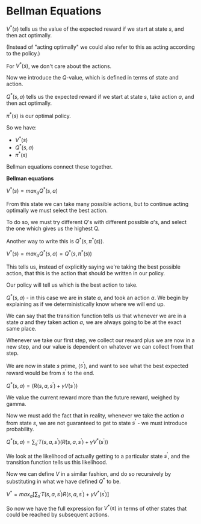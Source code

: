 # Bellman Equations

$V^{\ast}(s)$ tells us the value of the expected reward if we start at state $s$, and then act optimally.

(Instead of "acting optimally" we could also refer to this as acting according to the policy.)

For $V^{\ast}(s)$, we don't care about the actions.

Now we introduce the $Q$-value, which is defined in terms of state and action.

$Q^{\ast}(s,a)$ tells us the expected reward if we start at state $s$, take action $a$, and then act optimally.

$\pi^{\ast}(s)$ is our optimal policy.

So we have:

- $V^{\ast}(s)$
- $Q^{\ast}(s,a)$
- $\pi^{\ast}(s)$

Bellman equations connect these together.

**Bellman equations**

$V^{\ast}(s) = max_a Q^{\ast}(s,a)$

From this state we can take many possible actions, but to continue acting optimally we must select the best action.

To do so, we must try different $Q$'s with different possible $a$'s, and select the one which gives us the highest Q.

Another way to write this is $Q^{\ast}(s, \pi^{\ast}(s))$.

$V^{\ast}(s) = max_a Q^{\ast}(s,a) = Q^{\ast}(s, \pi^{\ast}(s))$

This tells us, instead of explicitly saying we're taking the best possible action, that this is the action that should be written in our policy.

Our policy will tell us which is the best action to take.

$Q^{\ast}(s,a)$ - in this case we are in state $a$, and took an action $a$. We begin by explaining as if we deterministically know where we will end up.

We can say that the transition function tells us that whenever we are in a state $a$ and they taken action $a$, we are always going to be at the exact same place.

Whenever we take our first step, we collect our reward plus we are now in a new step, and our value is dependent on whatever we can collect from that step.

We are now in state $s$ prime, ($s^{\prime}$), and want to see what the best expected reward would be from $s^{\prime}$ to the end.

$Q^{\ast}(s,a) = (R(s,a,s^{\prime}) + \gamma V(s^{\prime}))$

We value the current reward more than the future reward, weighed by gamma.

Now we must add the fact that in reality, whenever we take the action $a$ from state $s$, we are not guaranteed to get to state $s^{\prime}$ - we must introduce probability.

$Q^{\ast}(s,a) = \sum_{s^{\prime}} T(s,a,s^{\prime}) (R(s,a,s^{\prime}) + \gamma V^{\ast}(s^{\prime}))$

We look at the likelihood of actually getting to a particular state $s^{\prime}$, and the transition function tells us this likelihood.

Now we can define $V$ in a similar fashion, and do so recursively by substituting in what we have defined $Q^{\ast}$ to be.

$V^{\ast} = max_a [\sum_{s^{\prime}} T(s,a,s^{\prime}) R(s,a,s^{\prime}) + \gamma V^{\ast}(s^{\prime})]$

So now we have the full expression for $V^{\ast}(s)$ in terms of other states that could be reached by subsequent actions.
